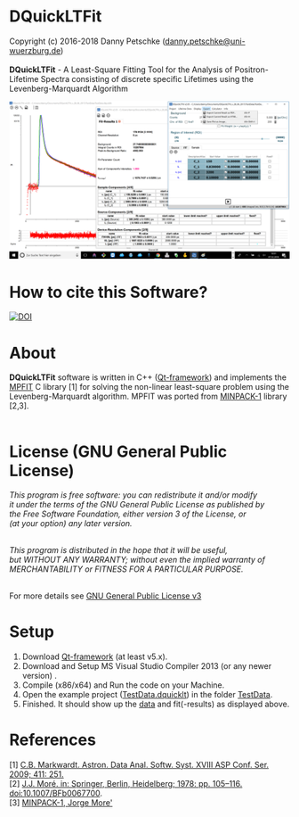 # DQuickLTFit
Copyright (c) 2016-2018 Danny Petschke (danny.petschke@uni-wuerzburg.de)<br><br>
<b>DQuickLTFit</b> - A Least-Square Fitting Tool for the Analysis of Positron-Lifetime Spectra consisting of discrete specific Lifetimes using the Levenberg-Marquardt Algorithm<br>

![DQuickLTFit](/TestData/Software.png)

# How to cite this Software?

[![DOI](https://zenodo.org/badge/120471586.svg)](https://zenodo.org/badge/latestdoi/120471586)<br>

# About
<b>DQuickLTFit</b> software is written in C++ ([Qt-framework](https://www.qt.io/)) and implements the [MPFIT](https://www.physics.wisc.edu/~craigm/idl/cmpfit.html) C library [1] for solving the non-linear least-square problem using the Levenberg-Marquardt algorithm. 
MPFIT was ported from [MINPACK-1](http://www.netlib.org/minpack/) library [2,3].<br><br>

# License (GNU General Public License)
<i>This program is free software: you can redistribute it and/or modify<br>
it under the terms of the GNU General Public License as published by<br>
the Free Software Foundation, either version 3 of the License, or<br>
(at your option) any later version.<br><br>

This program is distributed in the hope that it will be useful,<br>
but WITHOUT ANY WARRANTY; without even the implied warranty of<br>
MERCHANTABILITY or FITNESS FOR A PARTICULAR PURPOSE.<br><br></i>

For more details see [GNU General Public License v3](https://www.gnu.org/licenses/gpl-3.0)

# Setup
1. Download [Qt-framework](https://www.qt.io/download) (at least v5.x).
2. Download and Setup MS Visual Studio Compiler 2013 (or any newer version) .
3. Compile (x86/x64) and Run the code on your Machine.
4. Open the example project ([TestData.dquicklt](/TestData/TestData.dquicklt)) in the folder [TestData](/TestData/).
5. Finished. It should show up the [data](/TestData/TestData_5psPerChannel.dat) and fit(-results) as displayed above.

# References
[1] [C.B. Markwardt. Astron. Data Anal. Softw. Syst. XVIII ASP Conf. Ser. 2009; 411: 251.](https://arxiv.org/abs/0902.2850)<br>
[2] [J.J. Moré. in: Springer, Berlin, Heidelberg; 1978: pp. 105–116. doi:10.1007/BFb0067700](https://link.springer.com/chapter/10.1007/BFb0067700).<br>
[3] [MINPACK-1, Jorge More'](http://www.netlib.org/minpack/)





